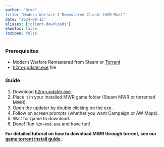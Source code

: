 ```yaml
---
author: "Brad"
title: "Modern Warfare 2 Remastered Client (H2M-Mod)"
date: "2024-09-15"
aliases: ["client-downloads"]
ShowToc: false
TocOpen: false
---
```


### Prerequisites
- Modern Warfare Remastered from Steam or [Torrent](https://github.com/CBServers/client-dowloads/raw/main/torrents/h1_full_files.torrent)
- [h2m-updater.exe](https://github.com/CBServers/h2m-updater/releases/download/v1.0.0/h2m-updater.exe) file

### Guide
1. Download [h2m-updater.exe](https://github.com/CBServers/h2m-updater/releases/download/v1.0.0/h2m-updater.exe).
2. Place it in your installed MWR game folder (Steam MWR or torrented MWR).
3. Open the updater by double clicking on the exe.
4. Follow on screen prompts (whether you want Campaign or AW Maps).
5. Wait for game to download.
6. Done! Run `h2m-mod.exe` and have fun!

**For detailed tutorial on how to download MWR through torrent, see our [game torrent install guide](/guides/torrents).**